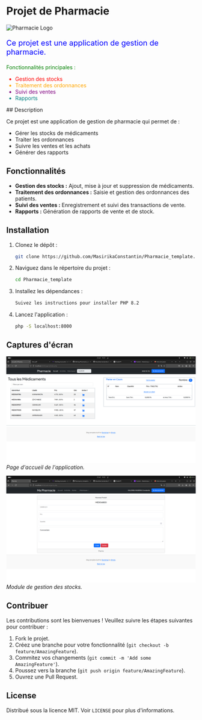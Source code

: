 # Projet de Pharmacie

![Pharmacie Logo](logo1.jpg)


<p style="color: blue; font-size: 20px;">Ce projet est une application de gestion de pharmacie.</p>

<p style="color: green;">Fonctionnalités principales :</p>

<ul>
    <li style="color: red;">Gestion des stocks</li>
    <li style="color: orange;">Traitement des ordonnances</li>
    <li style="color: purple;">Suivi des ventes</li>
    <li style="color: teal;">Rapports</li>
</ul>
## Description

Ce projet est une application de gestion de pharmacie qui permet de :

- Gérer les stocks de médicaments
- Traiter les ordonnances
- Suivre les ventes et les achats
- Générer des rapports

## Fonctionnalités

- **Gestion des stocks :** Ajout, mise à jour et suppression de médicaments.
- **Traitement des ordonnances :** Saisie et gestion des ordonnances des patients.
- **Suivi des ventes :** Enregistrement et suivi des transactions de vente.
- **Rapports :** Génération de rapports de vente et de stock.

## Installation

1. Clonez le dépôt :
    ```sh
    git clone https://github.com/MasirikaConstantin/Pharmacie_template.git
    ```
2. Naviguez dans le répertoire du projet :
    ```sh
    cd Pharmacie_template
    ```
3. Installez les dépendances :
    ```sh
    Suivez les instructions pour installer PHP 8.2
    ```
4. Lancez l'application :
    ```sh
    php -S localhost:8000
    ```

## Captures d'écran

![Page d'accueil](page1.png)
*Page d'accueil de l'application.*

![Gestion des stocks](gestion1.png)
*Module de gestion des stocks.*

## Contribuer

Les contributions sont les bienvenues ! Veuillez suivre les étapes suivantes pour contribuer :

1. Fork le projet.
2. Créez une branche pour votre fonctionnalité (`git checkout -b feature/AmazingFeature`).
3. Commitez vos changements (`git commit -m 'Add some AmazingFeature'`).
4. Poussez vers la branche (`git push origin feature/AmazingFeature`).
5. Ouvrez une Pull Request.

## License

Distribué sous la licence MIT. Voir `LICENSE` pour plus d'informations.
